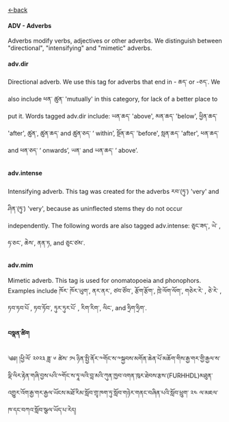 [<-back](en/pos/pos_tags.md)


<!-- tabs:start -->
#### **ADV - Adverbs**

Adverbs modify verbs, adjectives or other adverbs. We distinguish between "directional", "intensifying" and "mimetic" adverbs.

#### adv.dir

Directional adverb. We use this tag for adverbs that end in - ཆད་ or -ཅད་. We also include ཕན་ ཚུན་ 'mutually' in this category, for lack of a better place to put it. Words tagged adv.dir include: ཡན་ཆད་ 'above', མན་ཆད་ 'below', ཕྱིན་ཆད་ 'after', ཚུན་, ཚུན་ཆད་ and ཚུན་ཅད་ ‘ within’, སྔོན་ཆད་ 'before', སླན་ཆད་ 'after', ཕན་ཆད་ and ཕན་ཅད་ ‘ onwards’, ཡན་ and ཡན་ཆད་ ‘ above’.

#### adv.intense
Intensifying adverb. This tag was created for the adverbs རབ་(ཏུ་) 'very' and ཤིན་(ཏུ་) 'very', because as uninflected stems they do not occur independently. The following words are also tagged adv.intense: ཅུང་ཟད་, ཡེ་ , ཧ་ཅང་, ཆེས་, ནན་ཏ, and ཅུང་ཙམ་.

#### adv.mim
Mimetic adverb. This tag is used for onomatopoeia and phonophors. Examples include ཁོར་ ཁོར་ཡུག་, ནར་ནར་, ཙབ་ཙོབ་, རྩོག་རྩོག་, ཁྲེ་ལོག་ལོག་, གཅེར་རེ་ , ཅེ་རེ་ , ཏབ་ཏབ་པོ , ཏབ་ཏོབ་, ཏུར་ཏུར་པོ་ , རིག་རིག་, ལིང་, and ཧྲིག་ཧྲིག་.


#### **བསྣན་ཚིག**

༄༅། །ཕྱི་ལོ་ ༢༠༢༣ ཟླ་ ༦ ཚེས་ ༡༥ ཉིན་སྤྱི་ནོར་༸གོང་ས་༸སྐྱབས་མགོན་ཆེན་པོ་མཆོག་གིས་རྒྱ་གར་གྱི་རྒྱལ་ས་ལྡི་ལིར་རྟེན་གཞི་བྱས་པའི་༸གོང་ས་ཏཱ་ལའི་བླ་མའི་ཀུན་ཁྱབ་འགན་ཁུར་ཐེབས་རྩས་(FURHHDL)མཐུན་འགྱུར་འོག་རྒྱ་གར་རྒྱལ་ཡོངས་མཐོ་རིམ་སློབ་གྲྭ་ཁག་ཏུ་སློབ་གཉེར་གནང་བཞིན་པའི་སློབ་ཕྲུག་ ༢༤ ལ་མཇལ་ཁ་དང་བཀའ་སློབ་སྩལ་ཡོད་པ་རེད།

<!-- tabs:end -->